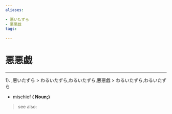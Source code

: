 ```yaml
---
aliases:
    
- 悪いたずら
- 悪悪戯
tags:
    
---
```


# 悪悪戯
---
1).
,悪いたずら > わるいたずら,わるいたずら,悪悪戯 > わるいたずら,わるいたずら

- mischief
**( Noun;)**
> see also: 
            